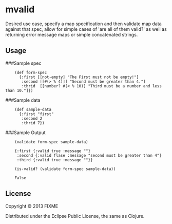 # mvalid

Desired use case, specify a map specification and then
validate map data against that spec, allow for simple
cases of 'are all of them valid?' as well as returning error
message maps or simple concatenated strings.

## Usage

###Sample spec

        (def form-spec
          {:first [[not-empty] "The First must not be empty!"]
           :second [[#(> % 4)]] "Second must be greater than 4."]
           :thrid  [[number? #(< % 10)] "Third must be a number and less than 10."]})

###Sample data

        (def sample-data
          {:first "first"
           :second 2
           :thrid 7})

###Sample Output

        (validate form-spec sample-data)

        {:first {:valid true :message ""}
         :second {:valid flase :message "second must be greater than 4"}
         :third {:valid true :message ""}}

        (is-valid? (validate form-spec sample-data))

        False


## License

Copyright © 2013 FIXME

Distributed under the Eclipse Public License, the same as Clojure.
